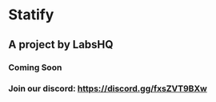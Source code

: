 # Statify

## A project by LabsHQ

### Coming Soon
### Join our discord: https://discord.gg/fxsZVT9BXw
